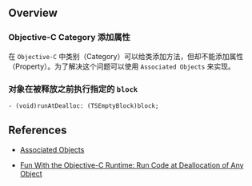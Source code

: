 
## Overview 

### Objective-C Category 添加属性

在 `Objective-C` 中类别（Category）可以给类添加方法，但却不能添加属性（Property）。为了解决这个问题可以使用 `Associated Objects` 来实现。

### 对象在被释放之前执行指定的 `block`

`- (void)runAtDealloc: (TSEmptyBlock)block;`


## References

* [Associated Objects](http://nshipster.cn/associated-objects/)

* [Fun With the Objective-C Runtime: Run Code at Deallocation of Any Object](https://blog.slaunchaman.com/2011/04/11/fun-with-the-objective-c-runtime-run-code-at-deallocation-of-any-object/)

